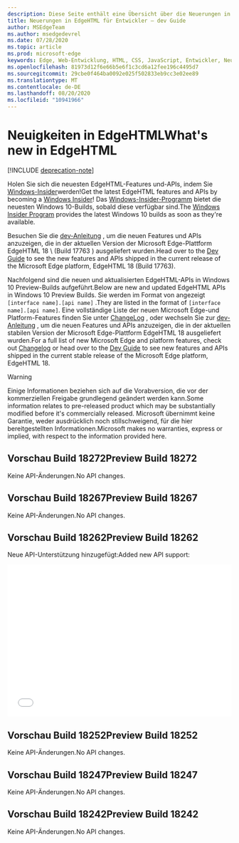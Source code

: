 ```yaml
---
description: Diese Seite enthält eine Übersicht über die Neuerungen in EdgeHTML Preview-Builds für Entwickler.
title: Neuerungen in EdgeHTML für Entwickler – dev Guide
author: MSEdgeTeam
ms.author: msedgedevrel
ms.date: 07/28/2020
ms.topic: article
ms.prod: microsoft-edge
keywords: Edge, Web-Entwicklung, HTML, CSS, JavaScript, Entwickler, Neuerungen in Edge, neue APIs in Edge, edgehtml, edgehtml Preview-Builds
ms.openlocfilehash: 81973d12f6e66b5e6f1c3cd6a12fee196c4495d7
ms.sourcegitcommit: 29cbe0f464ba0092e025f502833eb9cc3e02ee89
ms.translationtype: MT
ms.contentlocale: de-DE
ms.lasthandoff: 08/20/2020
ms.locfileid: "10941966"
---
```

# <span data-ttu-id="5747b-104">Neuigkeiten in EdgeHTML</span><span class="sxs-lookup"><span data-stu-id="5747b-104">What's new in EdgeHTML</span></span>  

[!INCLUDE [deprecation-note](../includes/legacy-edge-note.md)]  

<span data-ttu-id="5747b-105">Holen Sie sich die neuesten EdgeHTML-Features und-APIs, indem Sie [Windows-Insider](https://insider.windows.com)werden!</span><span class="sxs-lookup"><span data-stu-id="5747b-105">Get the latest EdgeHTML features and APIs by becoming a [Windows Insider](https://insider.windows.com)!</span></span>  <span data-ttu-id="5747b-106">Das [Windows-Insider-Programm](https://insider.windows.com) bietet die neuesten Windows 10-Builds, sobald diese verfügbar sind.</span><span class="sxs-lookup"><span data-stu-id="5747b-106">The [Windows Insider Program](https://insider.windows.com) provides the latest Windows 10 builds as soon as they're available.</span></span>  

<span data-ttu-id="5747b-107">Besuchen Sie die [dev-Anleitung](../dev-guide.md) , um die neuen Features und APIs anzuzeigen, die in der aktuellen Version der Microsoft Edge-Plattform EdgeHTML 18 \ (Build 17763 \) ausgeliefert wurden.</span><span class="sxs-lookup"><span data-stu-id="5747b-107">Head over to the [Dev Guide](../dev-guide.md) to see the new features and APIs shipped in the current release of the Microsoft Edge platform, EdgeHTML 18 \(Build 17763\).</span></span>  

<span data-ttu-id="5747b-108">Nachfolgend sind die neuen und aktualisierten EdgeHTML-APIs in Windows 10 Preview-Builds aufgeführt.</span><span class="sxs-lookup"><span data-stu-id="5747b-108">Below are new and updated EdgeHTML APIs in Windows 10 Preview Builds.</span></span> <span data-ttu-id="5747b-109">Sie werden im Format von angezeigt `[interface name].[api name]` .</span><span class="sxs-lookup"><span data-stu-id="5747b-109">They are listed in the format of `[interface name].[api name]`.</span></span>  <span data-ttu-id="5747b-110">Eine vollständige Liste der neuen Microsoft Edge-und Platform-Features finden Sie unter [ChangeLog](https://developer.microsoft.com/microsoft-edge/platform/changelog) , oder wechseln Sie zur [dev-Anleitung](../dev-guide.md) , um die neuen Features und APIs anzuzeigen, die in der aktuellen stabilen Version der Microsoft Edge-Plattform EdgeHTML 18 ausgeliefert wurden.</span><span class="sxs-lookup"><span data-stu-id="5747b-110">For a full list of new Microsoft Edge and platform features, check out [Changelog](https://developer.microsoft.com/microsoft-edge/platform/changelog) or head over to the [Dev Guide](../dev-guide.md) to see new features and APIs shipped in the current stable release of the Microsoft Edge platform, EdgeHTML 18.</span></span>   

> [!WARNING] 
> <span data-ttu-id="5747b-111">Einige Informationen beziehen sich auf die Vorabversion, die vor der kommerziellen Freigabe grundlegend geändert werden kann.</span><span class="sxs-lookup"><span data-stu-id="5747b-111">Some information relates to pre-released product which may be substantially modified before it's commercially released.</span></span>  <span data-ttu-id="5747b-112">Microsoft übernimmt keine Garantie, weder ausdrücklich noch stillschweigend, für die hier bereitgestellten Informationen.</span><span class="sxs-lookup"><span data-stu-id="5747b-112">Microsoft makes no warranties, express or implied, with respect to the information provided here.</span></span>  

## <span data-ttu-id="5747b-113">Vorschau Build 18272</span><span class="sxs-lookup"><span data-stu-id="5747b-113">Preview Build 18272</span></span>  

<span data-ttu-id="5747b-114">Keine API-Änderungen.</span><span class="sxs-lookup"><span data-stu-id="5747b-114">No API changes.</span></span>  

## <span data-ttu-id="5747b-115">Vorschau Build 18267</span><span class="sxs-lookup"><span data-stu-id="5747b-115">Preview Build 18267</span></span>  

<span data-ttu-id="5747b-116">Keine API-Änderungen.</span><span class="sxs-lookup"><span data-stu-id="5747b-116">No API changes.</span></span>  

## <span data-ttu-id="5747b-117">Vorschau Build 18262</span><span class="sxs-lookup"><span data-stu-id="5747b-117">Preview Build 18262</span></span>  

<span data-ttu-id="5747b-118">Neue API-Unterstützung hinzugefügt:</span><span class="sxs-lookup"><span data-stu-id="5747b-118">Added new API support:</span></span>  

<iframe height='341' scrolling='no' title='<span data-ttu-id="5747b-119">EdgeHTML Preview Build 17682</span><span class="sxs-lookup"><span data-stu-id="5747b-119">EdgeHTML Preview Build 17682</span></span>' src='//codepen.io/MSEdgeDev/embed/5a691c1840690352f409d3788b8167fa/?height=341&theme-id=23761&default-tab=result&embed-version=2' frameborder='no' allowtransparency='true' allowfullscreen='true' style='width: 100%;'><span data-ttu-id="5747b-120">Weitere Informationen finden Sie <a href='https://codepen.io/MSEdgeDev/pen/5a691c1840690352f409d3788b8167fa/'> in der EdgeHTML Preview Build 17682 </a> von MSEdgeDev ( <a href='https://codepen.io/MSEdgeDev'> @MSEdgeDev </a> ) auf <a href='https://codepen.io'> CodePen </a> .</span><span class="sxs-lookup"><span data-stu-id="5747b-120">See the Pen <a href='https://codepen.io/MSEdgeDev/pen/5a691c1840690352f409d3788b8167fa/'>EdgeHTML Preview Build 17682</a> by MSEdgeDev (<a href='https://codepen.io/MSEdgeDev'>@MSEdgeDev</a>) on <a href='https://codepen.io'>CodePen</a>.</span></span>  </iframe>  

## <span data-ttu-id="5747b-121">Vorschau Build 18252</span><span class="sxs-lookup"><span data-stu-id="5747b-121">Preview Build 18252</span></span>  

<span data-ttu-id="5747b-122">Keine API-Änderungen.</span><span class="sxs-lookup"><span data-stu-id="5747b-122">No API changes.</span></span>  

## <span data-ttu-id="5747b-123">Vorschau Build 18247</span><span class="sxs-lookup"><span data-stu-id="5747b-123">Preview Build 18247</span></span>  

<span data-ttu-id="5747b-124">Keine API-Änderungen.</span><span class="sxs-lookup"><span data-stu-id="5747b-124">No API changes.</span></span>  

## <span data-ttu-id="5747b-125">Vorschau Build 18242</span><span class="sxs-lookup"><span data-stu-id="5747b-125">Preview Build 18242</span></span>  

<span data-ttu-id="5747b-126">Keine API-Änderungen.</span><span class="sxs-lookup"><span data-stu-id="5747b-126">No API changes.</span></span>  
